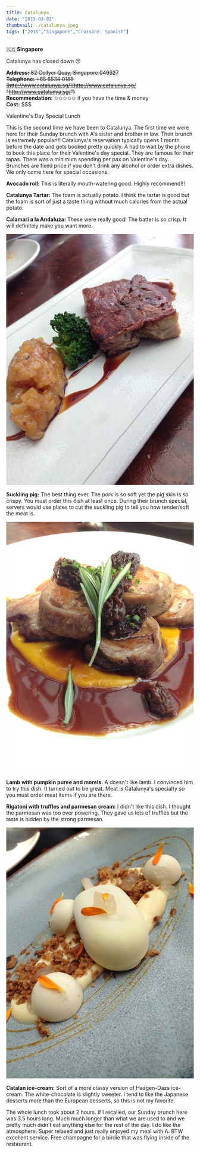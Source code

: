 ```yaml
---
title: Catalunya
date: "2015-03-02"
thumbnail: ./catalunya.jpeg
tags: ["2015","Singapore","Cruisine: Spanish"]
---
```

🇸🇬 **Singapore**

Catalunya has closed down 😢

~~**Address:** 82 Collyer Quay, Singapore 049327~~  
~~**Telephone:** +65 6534 0188~~   
~~[http://www.catalunya.sg/](http://www.catalunya.sg/ "http://www.catalunya.sg/")~~   
**Recommendation:** ✩✩✩✩✩ if you have the time & money  
**Cost:** $$$  
  
Valentine's Day Special Lunch  
  
This is the second time we have been to Catalunya. The first time we were here for their Sunday brunch with A's sister and brother in law. Their brunch is extremely popular!!! Catalunya's reservation typically opens 1 month before the date and gets booked pretty quickly. A had to wait by the phone to book this place for their Valentine's day special. They are famous for their tapas. There was a minimum spending per pax on Valentine's day. Brunches are fixed price if you don't drink any alcohol or order extra dishes. We only come here for special occasions.

**Avocado roll:** This is literally mouth-watering good. Highly recommend!!!  
  
**Catalunya Tartar:** The foam is actually potato. I think the tartar is good but the foam is sort of just a taste thing without much calories from the actual potato.   
  

**Calamari a la Andaluza:** These were really good! The batter is so crisp. It will definitely make you want more.

![](./suckling-pig.jpg)

**Suckling pig:** The best thing ever. The pork is so soft yet the pig skin is so crispy. You must order this dish at least once. During their brunch special, servers would use plates to cut the suckling pig to tell you how tender/soft the meat is.   

![](./lamb.jpg)

**Lamb with pumpkin puree and morels:** A doesn't like lamb. I convinced him to try this dish. It turned out to be great. Meat is Catalunya's specialty so you must order meat items if you are there.   
  
**Rigatoni with truffles and parmesan cream:** I didn't like this dish. I thought the parmesan was too over powering. They gave us lots of truffles but the taste is hidden by the strong parmesan.   

![](./catalan-ice-cream.jpg)

**Catalan ice-cream:** Sort of a more classy version of Haagen-Dazs ice-cream. The white-chocolate is slightly sweeter. I tend to like the Japanese desserts more than the European desserts, so this is not my favorite.   
  
The whole lunch took about 2 hours. If I recalled, our Sunday brunch here was 3.5 hours long. Much much longer than what we are used to and we pretty much didn't eat anything else for the rest of the day. I do like the atmosphere. Super relaxed and just really enjoyed my meal with A. BTW excellent service. Free champagne for a birdie that was flying inside of the restaurant.